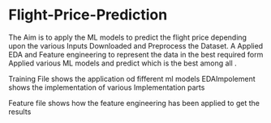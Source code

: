 # Flight-Price-Prediction
The Aim is to apply the ML models to predict the flight price depending upon the various Inputs
Downloaded and Preprocess the Dataset. A
Applied EDA and Feature engineering to represent the data in the best required form
Applied various ML models and predict which is the best among all .


Training File shows the application od fifferent ml models 
EDAImpolement shows the implementation of various Implementation parts

Feature file shows how the feature engineering has been applied to get the results
